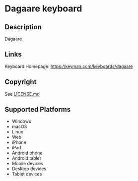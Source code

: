Dagaare keyboard
==============

Description
-----------
Dagaare

Links
-----
Keyboard Homepage: https://keyman.com/keyboards/dagaare

Copyright
---------
See [LICENSE.md](LICENSE.md)

Supported Platforms
-------------------
 * Windows
 * macOS
 * Linux
 * Web
 * iPhone
 * iPad
 * Android phone
 * Android tablet
 * Mobile devices
 * Desktop devices
 * Tablet devices

